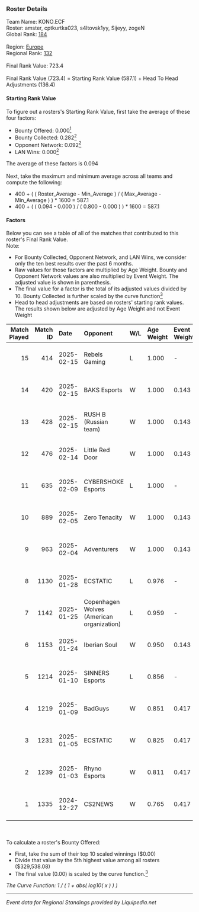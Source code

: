 ### Roster Details<br />
Team Name: KONO.ECF<br />
Roster: amster, cptkurtka023, s4ltovsk1yy, Sijeyy, zogeN<br />
Global Rank: [184](../standings_global.md)<br />
<br />
Region: [Europe]( ../standings_europe.md)<br />
Regional Rank: [132]( ../standings_europe.md)<br />
<br />
Final Rank Value:  723.4<br />
<br />
Final Rank Value (723.4) = Starting Rank Value (587.1) + Head To Head Adjustments (136.4)<br />

#### Starting Rank Value<br />
To figure out a rosters's Starting Rank Value, first take the average of these four factors:<br />
- Bounty Offered: 0.000[<sup>1</sup>](#table2)
- Bounty Collected: 0.282[<sup>2</sup>](#table1)
- Opponent Network: 0.092[<sup>2</sup>](#table1)
- LAN Wins: 0.000[<sup>2</sup>](#table1)

The average of these factors is 0.094<br />
<br />
Next, take the maximum and minimum average across all teams and compute the following:<br />
- 400 + ( ( Roster_Average - Min_Average ) / ( Max_Average - Min_Average ) ) * 1600 = 587.1
- 400 + ( ( 0.094 - 0.000 ) / ( 0.800 - 0.000 ) ) * 1600 = 587.1


#### Factors<br />
Below you can see a table of all of the matches that contributed to this roster's Final Rank Value.<br />
Note:<br />

- For Bounty Collected, Opponent Network, and LAN Wins, we consider only the ten best results over the past 6 months.
- Raw values for those factors are multiplied by Age Weight. Bounty and Opponent Network values are also multiplied by Event Weight. The adjusted value is shown in parenthesis.
- The final value for a factor is the total of its adjusted values divided by 10. Bounty Collected is further scaled by the curve function[<sup>3</sup>](#curveFunction)
- Head to head adjustments are based on rosters' starting rank values. The results shown below are adjusted by Age Weight and not Event Weight
<span id="table1"></span><br />


| Match Played | Match ID | Date       | Opponent                                  | W/L | Age Weight | Event Weight | Bounty Collected | Opponent Network | LAN Wins  | H2H Adj. | Roster                                           |
| -: | -: | :- | :- | :- | :- | :- | :- | :- | :- | -: | :- |
|           15 |      414 | 2025-02-15 | Rebels Gaming                             | L   | 1.000      | -            | -                | -                | -         |   -14.36 | amster, cptkurtka023, s4ltovsk1yy, Sijeyy, zogeN |
|           14 |      420 | 2025-02-15 | BAKS Esports                              | W   | 1.000      | 0.143        | 0.000 (0.000)    | 0.151 (0.022)    | 0 (0.000) |     8.88 | amster, cptkurtka023, s4ltovsk1yy, Sijeyy, zogeN |
|           13 |      428 | 2025-02-15 | RUSH B (Russian team)                     | W   | 1.000      | 0.143        | 0.028 (0.004)    | 0.915 (0.131)    | 0 (0.000) |    25.06 | amster, cptkurtka023, s4ltovsk1yy, Sijeyy, zogeN |
|           12 |      476 | 2025-02-14 | Little Red Door                           | W   | 1.000      | 0.143        | 0.000 (0.000)    | 0.188 (0.027)    | 0 (0.000) |    11.75 | amster, cptkurtka023, s4ltovsk1yy, Sijeyy, zogeN |
|           11 |      635 | 2025-02-09 | CYBERSHOKE Esports                        | L   | 1.000      | -            | -                | -                | -         |    -9.50 | amster, cptkurtka023, s4ltovsk1yy, Sijeyy, zogeN |
|           10 |      889 | 2025-02-05 | Zero Tenacity                             | W   | 1.000      | 0.143        | 0.028 (0.004)    | 0.684 (0.098)    | 0 (0.000) |    22.46 | amster, cptkurtka023, s4ltovsk1yy, Sijeyy, zogeN |
|            9 |      963 | 2025-02-04 | Adventurers                               | W   | 1.000      | 0.143        | 0.016 (0.002)    | 0.161 (0.023)    | 0 (0.000) |    21.37 | amster, cptkurtka023, s4ltovsk1yy, Sijeyy, zogeN |
|            8 |     1130 | 2025-01-28 | ECSTATIC                                  | L   | 0.976      | -            | -                | -                | -         |    -6.86 | amster, cptkurtka023, s4ltovsk1yy, Sijeyy, zogeN |
|            7 |     1142 | 2025-01-25 | Copenhagen Wolves (American organization) | L   | 0.959      | -            | -                | -                | -         |    -6.70 | amster, cptkurtka023, s4ltovsk1yy, Sijeyy, zogeN |
|            6 |     1153 | 2025-01-24 | Iberian Soul                              | W   | 0.950      | 0.143        | 0.015 (0.002)    | 0.551 (0.075)    | 0 (0.000) |    21.96 | amster, cptkurtka023, s4ltovsk1yy, Sijeyy, zogeN |
|            5 |     1214 | 2025-01-10 | SINNERS Esports                           | L   | 0.856      | -            | -                | -                | -         |    -5.41 | amster, byr9, cptkurtka023, s4ltovsk1yy, Sijeyy  |
|            4 |     1219 | 2025-01-09 | BadGuys                                   | W   | 0.851      | 0.417        | 0.000 (0.000)    | 0.279 (0.099)    | 0 (0.000) |    14.90 | amster, byr9, cptkurtka023, s4ltovsk1yy, Sijeyy  |
|            3 |     1231 | 2025-01-05 | ECSTATIC                                  | W   | 0.825      | 0.417        | 0.033 (0.011)    | 0.820 (0.282)    | 0 (0.000) |    21.86 | amster, byr9, cptkurtka023, s4ltovsk1yy, Sijeyy  |
|            2 |     1239 | 2025-01-03 | Rhyno Esports                             | W   | 0.811      | 0.417        | 0.013 (0.004)    | 0.441 (0.149)    | 0 (0.000) |    20.77 | amster, byr9, cptkurtka023, s4ltovsk1yy, Sijeyy  |
|            1 |     1335 | 2024-12-27 | CS2NEWS                                   | W   | 0.765      | 0.417        | 0.000 (0.000)    | 0.062 (0.020)    | 0 (0.000) |    10.18 | amster, byr9, kensizor, s4ltovsk1yy, Sijeyy      |

<br />
<span id="table2"></span><br />
To calculate a roster's Bounty Offered:<br />

- First, take the sum of their top 10 scaled winnings ($0.00)
- Divide that value by the 5th highest value among all rosters ($329,538.08)
- The final value (0.00) is scaled by the curve function.[<sup>3</sup>](#curveFunction)

<span id="curveFunction"></span>_The Curve Function: 1 / ( 1 + abs( log10( x ) ) )_<br />

---
_Event data for Regional Standings provided by Liquipedia.net_<br />
